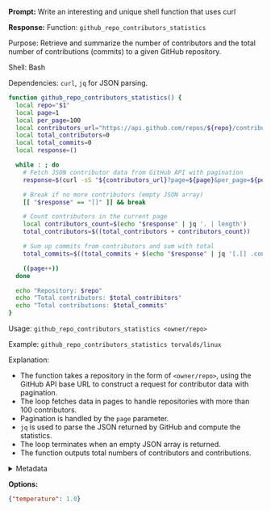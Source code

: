 **Prompt:**
Write an interesting and unique shell function that uses curl

**Response:**
Function: `github_repo_contributors_statistics`

Purpose: Retrieve and summarize the number of contributors and the total number of contributions (commits) to a given GitHub repository.

Shell: Bash

Dependencies: `curl`, `jq` for JSON parsing.

```bash
function github_repo_contributors_statistics() {
  local repo="$1"
  local page=1
  local per_page=100
  local contributors_url="https://api.github.com/repos/${repo}/contributors"
  local total_contributors=0
  local total_commits=0
  local response=()

  while : ; do
    # Fetch JSON contributor data from GitHub API with pagination
    response=$(curl -sS "${contributors_url}?page=${page}&per_page=${per_page}")

    # Break if no more contributors (empty JSON array)
    [[ "$response" == "[]" ]] && break

    # Count contributors in the current page
    local contributors_count=$(echo "$response" | jq '. | length')
    total_contributors=$((total_contributors + contributors_count))

    # Sum up commits from contributors and sum with total
    total_commits=$((total_commits + $(echo "$response" | jq '[.[] .contributions] | add')))

    ((page++))
  done

  echo "Repository: $repo"
  echo "Total contributors: $total_contribitors"
  echo "Total contributions: $total_commits"
}
```

Usage: `github_repo_contributors_statistics <owner/repo>`

Example: `github_repo_contributors_statistics torvalds/linux`

Explanation:
- The function takes a repository in the form of `<owner/repo>`, using the GitHub API base URL to construct a request for contributor data with pagination.
- The loop fetches data in pages to handle repositories with more than 100 contributors.
- Pagination is handled by the `page` parameter.
- `jq` is used to parse the JSON returned by GitHub and compute the statistics.
- The loop terminates when an empty JSON array is returned.
- The function outputs total numbers of contributors and contributions.

<details><summary>Metadata</summary>

- Duration: 19698 ms
- Datetime: 2023-12-26T18:48:41.907530
- Model: gpt-4-1106-preview

</details>

**Options:**
```json
{"temperature": 1.0}
```


